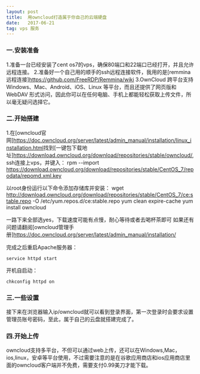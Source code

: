 ```yaml
---
layout: post
title:  用owncloud打造属于你自己的云端硬盘
date:   2017-06-21
tag: vps 服务
---
```

### 一.安装准备

1.准备一台已经安装了cent os7的vps，确保80端口和22端口已经打开，并且允许远程连接。
2.准备好一个自己用的顺手的ssh远程连接软件，我用的是[remmina远程连接]<https://github.com/FreeRDP/Remmina/wiki>
3.OwnCloud 跨平台支持 Windows、Mac、Android、iOS、Linux 等平台，而且还提供了网页版和 WebDAV 形式访问，因此你可以在任何电脑、手机上都能轻松获取上传文件，所以毫无疑问选择它。

### 二.开始搭建
1.在[owncloud官网]<https://doc.owncloud.org/server/latest/admin_manual/installation/linux_installation.html>找到[一键包下载地址]<https://download.owncloud.org/download/repositories/stable/owncloud/>,ssh连接上vps，并键入：
	rpm --import https://download.owncloud.org/download/repositories/stable/CentOS_7/repodata/repomd.xml.key

以root身份运行以下命令添加存储库并安装：
	wget http://download.owncloud.org/download/repositories/stable/CentOS_7/ce:stable.repo -O /etc/yum.repos.d/ce:stable.repo
	yum clean expire-cache
	yum install owncloud

一路下来全部选yes，下载速度可能有点慢，耐心等待或者去喝杯茶即可
如果还有问题请翻阅[owncloud管理手册]<https://doc.owncloud.org/server/latest/admin_manual/installation/>

完成之后重启Apache服务器：

	service httpd start

开机自启动：

	chkconfig httpd on

### 三.一些设置

接下来在浏览器输入ip/owncloud就可以看到登录界面，第一次登录时会要求设置管理员账号密码，至此，属于自己的云盘就搭建完成了。


### 四.开始上传
owncloud支持多平台，不但可以通过web上传，还可以在Windows,Mac，ios,linux，安卓等平台使用，不过需要注意的是在谷歌应用商店和ios应用商店里面的owncloud客户端并不免费，需要支付0.99美刀才能下载。


